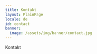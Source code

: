 ```yaml
---
title: Kontakt
layout: PlainPage
locale: de
id: contact
banner:
  image: /assets/img/banner/contact.jpg
---
```

Kontakt
